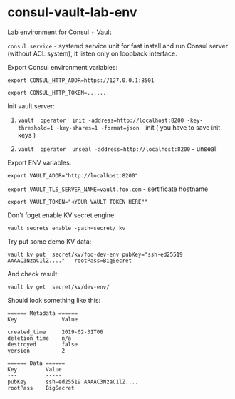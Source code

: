 # consul-vault-lab-env

Lab environment for Consul + Vault 


```consul.service```  - systemd service unit for fast install and run Consul server (without ACL system), it listen only on loopback interface.


Export Consul environment variables:

```export CONSUL_HTTP_ADDR=https://127.0.0.1:8501```

```export CONSUL_HTTP_TOKEN=......```



Init vault server:

1. ```vault  operator  init -address=http://localhost:8200 -key-threshold=1 -key-shares=1 -format=json``` - init  ( you have to save init keys )

2. ```vault  operator  unseal -address=http://localhost:8200``` - unseal 



Export ENV variables:

```export VAULT_ADDR="http://localhost:8200"```

```export VAULT_TLS_SERVER_NAME=vault.foo.com``` - sertificate hostname 

```export VAULT_TOKEN="<YOUR VAULT TOKEN HERE""```


Don't foget enable KV secret engine:

```vault secrets enable -path=secret/ kv```

Try put some  demo KV data:

```vault kv put  secret/kv/foo-dev-env pubKey="ssh-ed25519 AAAAC3NzaC1lZ...."   rootPass=BigSecret```

And check result:

```vault kv get  secret/kv/dev-env/```


Should look something like this: 

```
====== Metadata ======
Key              Value
---              -----
created_time     2019-02-31T06
deletion_time    n/a
destroyed        false
version          2

====== Data ======
Key         Value
---         -----
pubKey      ssh-ed25519 AAAAC3NzaC1lZ....
rootPass    BigSecret
```



